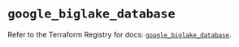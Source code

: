 # `google_biglake_database`

Refer to the Terraform Registry for docs: [`google_biglake_database`](https://registry.terraform.io/providers/hashicorp/google/6.19.0/docs/resources/biglake_database).
